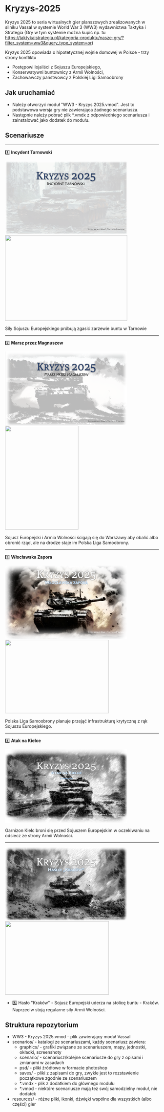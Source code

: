 # Kryzys-2025

Kryzys 2025 to seria wirtualnych gier planszowych zrealizowanych w silniku Vassal w systemie World War 3 (WW3) wydawnictwa Taktyka i Strategia (Gry w tym systemie można kupić np. tu https://taktykaistrategia.pl/kategoria-produktu/nasze-gry/?filter_system=ww3&query_type_system=or)

Kryzys 2025 opowiada o hipotetycznej wojnie domowej w Polsce - trzy strony konfliktu

* Postępowi lojaliści z Sojuszu Europejskiego,
* Konserwatywni buntownicy z Armii Wolności, 
* Zachowawczy państwowcy z Polskiej Ligi Samoobrony

## Jak uruchamiać

* Należy otworzyć moduł "WW3 - Kryzys 2025.vmod". Jest to podstawowa wersja gry nie zawierająca żadnego scenariusza.
* Następnie należy pobrać plik *.vmdx z odpowiedniego scenariusza i zainstalować jako dodatek do modułu.

## Scenariusze

---

1️⃣ **Incydent Tarnowski**

<img src="scenarios/tarnovian_incident/graphics/splash.png" width="400" height="240">

<img src="scenarios/tarnovian_incident/graphics/screenshots/screen.png" width="400" height="280">

Siły Sojuszu Europejskiego próbują zgasić zarzewie buntu w Tarnowie

---

2️⃣ **Marsz przez Magnuszew**

<img src="scenarios/march_through_magnushew/graphics/splash.png" width="400" height="240">

<img src="scenarios/march_through_magnushew/graphics/screenshots/screen.png" width="240" height="340">

Sojusz Europejski i Armia Wolności ścigają się do Warszawy aby obalić albo obronić rząd, ale na drodze staje im Polska Liga Samoobrony.

---

3️⃣ **Włocławska Zapora**

  <img src="scenarios/wloclavian_dam/graphics/splash.png" width="400" height="240">

<img src="scenarios/wloclavian_dam/graphics/screenshots/screenshot.png" width="340" height="240">


Polska Liga Samoobrony planuje przejąć infrastrukturę krytyczną z rąk Sojuszu Europejskiego. 


---
4️⃣ **Atak na Kielce**

<img src="scenarios/attack_on_kielce/graphics/splash.png" width="400" height="240">

Garnizon Kielc broni się przed Sojuszem Europejskim w oczekiwaniu na odsiecz ze strony Armii Wolności.

---

  <img src="scenarios/codename_krakow/graphics/splash.png" width="400" height="240">

<img src="scenarios/codename_krakow/graphics/screenshots/screen.png" width="340" height="240">

* 5️⃣ Hasło "Kraków" - Sojusz Europejski uderza na stolicę buntu - Kraków. Naprzeciw stoją regularne siły Armii Wolności.

## Struktura repozytorium

* WW3 - Kryzys 2025.vmod - plik zawierający moduł Vassal
* scenarios/ - katalogi ze scenariuszami, każdy scenariusz zawiera:
  * graphics/ - grafiki związane ze scenariuszem, mapy, jednostki, okładki, screenshoty
  * scenario/ - scenariusz/kolejne scenariusze do gry z opisami i zmianami w zasadach
  * psd/ - pliki źródłowe w formacie photoshop
  * saves/ - pliki z zapisami do gry, zwykle jest to rozstawienie początkowe zgodnie ze scenariuszem
  * *.vmdx - plik z dodatkiem do głównego modułu
  * *.vmod - niektóre scenariusze mają też swój samodzielny moduł, nie dodatek
* resources/ - różne pliki, ikonki, dźwięki wspólne dla wszystkich (albo części) gier

